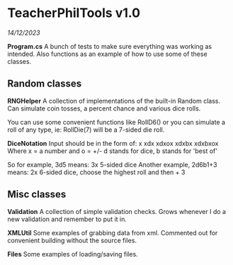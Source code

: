 ﻿# **TeacherPhilTools v1.0**

*14/12/2023*

**Program.cs**
A bunch of tests to make sure everything was working as intended.
Also functions as an example of how to use some of these classes.

## **Random classes**

**RNGHelper**
A collection of implementations of the built-in Random class. Can simulate coin tosses, a percent chance and various dice rolls.

You can use some convenient functions like RollD6() or you can simulate a roll of any type, ie: RollDie(7) will be a 7-sided die roll.

**DiceNotation**
Input should be in the form of:
x
xdx
xdxox
xdxbx
xdxbxox
Where x = a number and o = +/-
d stands for dice, b stands for 'best of'

So for example, 3d5 means: 3x 5-sided dice
Another example, 2d6b1+3 means: 2x 6-sided dice, choose the highest roll and then + 3

## **Misc classes**

**Validation**
A collection of simple validation checks. Grows whenever I do a new validation and remember to put it in.

**XMLUtil**
Some examples of grabbing data from xml. Commented out for convenient building without the source files.

**Files**
Some examples of loading/saving files.